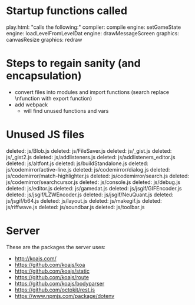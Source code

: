 # Startup functions called

play.html: "calls the following:"
compiler: compile
engine: setGameState
engine: loadLevelFromLevelDat
engine: drawMessageScreen
graphics: canvasResize
graphics: redraw


# Steps to regain sanity (and encapsulation)

- convert files into modules and import functions (search replace \nfunction with export function)
- add webpack
  - will find unused functions and vars


# Unused JS files

deleted:    js/Blob.js
deleted:    js/FileSaver.js
deleted:    js/_gist.js
deleted:    js/_gist2.js
deleted:    js/addlisteners.js
deleted:    js/addlisteners_editor.js
deleted:    js/altfont.js
deleted:    js/buildStandalone.js
deleted:    js/codemirror/active-line.js
deleted:    js/codemirror/dialog.js
deleted:    js/codemirror/match-highlighter.js
deleted:    js/codemirror/search.js
deleted:    js/codemirror/searchcursor.js
deleted:    js/console.js
deleted:    js/debug.js
deleted:    js/editor.js
deleted:    js/gamedat.js
deleted:    js/jsgif/GIFEncoder.js
deleted:    js/jsgif/LZWEncoder.js
deleted:    js/jsgif/NeuQuant.js
deleted:    js/jsgif/b64.js
deleted:    js/layout.js
deleted:    js/makegif.js
deleted:    js/riffwave.js
deleted:    js/soundbar.js
deleted:    js/toolbar.js

# Server

These are the packages the server uses:

- http://koajs.com/
- https://github.com/koajs/koa
- https://github.com/koajs/static
- https://github.com/koajs/route
- https://github.com/koajs/bodyparser
- https://github.com/octokit/rest.js
- https://www.npmjs.com/package/dotenv
